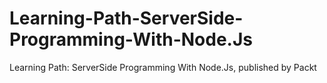 # Learning-Path-ServerSide-Programming-With-Node.Js
Learning Path: ServerSide Programming With Node.Js, published by Packt

